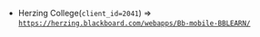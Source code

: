  - Herzing College(`client_id=2041`) => [`https://herzing.blackboard.com/webapps/Bb-mobile-BBLEARN/`](https://herzing.blackboard.com/webapps/Bb-mobile-BBLEARN/)
